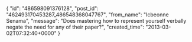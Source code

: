  {
   "id": "486598091376128",
   "post_id": "462493170453287_486548368047767",
   "from_name": "Icbeonne Senama",
   "message": "Does mastering how to represent yourself verbally negate the need for any of their paper?",
   "created_time": "2013-03-02T07:32:40+0000"
 }
